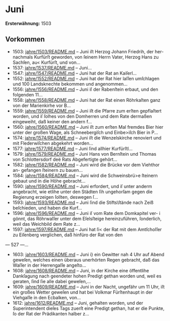 # Juni

**Ersterwähnung:** 1503

## Vorkommen
- 1503: [jahre/1503/README.md](../jahre/1503/README.md) – Juni iſt Herzog Johann Friedrih, der her-
nachmals Kurfürſt geworden, von ſeinem Herrn Vater,
Herzog Hans zu Sachſen, au< Kurfürſt, und von...
- 1537: [jahre/1537/README.md](../jahre/1537/README.md) – Juni...
- 1547: [jahre/1547/README.md](../jahre/1547/README.md) – Juni hat der Rat an Kaiſerl...
- 1552: [jahre/1552/README.md](../jahre/1552/README.md) – Juni hat der Rat hier laſſen umſchlagen
und 100 Landsknechte bekommen und angenommen...
- 1556: [jahre/1556/README.md](../jahre/1556/README.md) – Juni iſ der Rabenſtein erbaut, und den
folgenden 11...
- 1558: [jahre/1558/README.md](../jahre/1558/README.md) – Juni hat der Rat einen Röhrkaſten ganz
von der Marienkirhe vor B...
- 1559: [jahre/1559/README.md](../jahre/1559/README.md) – Juni iſt die Pfarre zum erſten gepflaſtert
worden, und iſ ſolhes von den Domherren und dem
Rate dermaßen eingeweiht, daß keiner den andern f...
- 1560: [jahre/1560/README.md](../jahre/1560/README.md) – Juni iſt zum erſten Mal fremdes Bier hier
unter der großen Wage, als Schneebergiſch und Einbe>iſch
Bier in P...
- 1574: [jahre/1574/README.md](../jahre/1574/README.md) – Juni iſt die Wenzelskirche renoviert und mit
Flederwiſchen abgekehrt worden...
- 1577: [jahre/1577/README.md](../jahre/1577/README.md) – Juni ſind allhier Kurfürſtl...
- 1579: [jahre/1579/README.md](../jahre/1579/README.md) – Juni
Hans von Bernſtein und Thomas von Schlottersdorf deë
Rats Abgefertigte gehört...
- 1582: [jahre/1582/README.md](../jahre/1582/README.md) – Juni wird die Brücke vor dem Viehthor an-
gefangen ſteinern zu bauen...
- 1584: [jahre/1584/README.md](../jahre/1584/README.md) – Juni wird die Schweinsbrü>e ſteinern gebaut
und in die Höhe gebracht...
- 1590: [jahre/1590/README.md](../jahre/1590/README.md) – Juni
erfordert, und iſ unter anderm angebracht, wie etlihe
unter den Städten ſih ungehorſam gegen die Regierung
erzeigen ſollten, deswegen ſ...
- 1593: [jahre/1593/README.md](../jahre/1593/README.md) – Juni ſind die Stifts\ſtände nach Zeiß beſchieden,
und haben die Kurf...
- 1596: [jahre/1596/README.md](../jahre/1596/README.md) – Juni iſ vom Rate dem Domkapitel ver-
i gönnt, das Röhrwaſſer unter dem Eſelsſteige hereinzuführen,
ſonderlich, weil das Weichbild dem Rate z...
- 1597: [jahre/1597/README.md](../jahre/1597/README.md) – Juni hat ſi< der Rat mit dem Amtſchoſſer
zu Eiſenberg verglichen, daß hinfüro der Rat von den


— 527 —...
- 1603: [jahre/1603/README.md](../jahre/1603/README.md) – Juni i} ein Gewitter nah 4 Uhr auf Abend
geweſen, welches einen überaus unerhörten Regen gebracht,
daß das Waſſer in der Herrengaſſe angeſto...
- 1608: [jahre/1608/README.md](../jahre/1608/README.md) – Juni,
in der Kirche eine öffentlihe Dankſagung nach geendeter
hohen Predigt gethan worden und, weil es geraten, ſind
ſie alle dabei geweſen,...
- 1609: [jahre/1609/README.md](../jahre/1609/README.md) – Juni in der Nacht, ungefähr um 11 Uhr,
iſt ein großes Wetter geweſen und hat bei Volkmar
Fürſtenhaupt in der Viehgaſſe in den Ecbalken, von...
- 1612: [jahre/1612/README.md](../jahre/1612/README.md) – Juni, gehalten worden, und der Superintendent
dieſes Tags zuerſt eine Predigt gethan, hat er die Punkte,
ſo der Rat der Prädikanten halber z...
